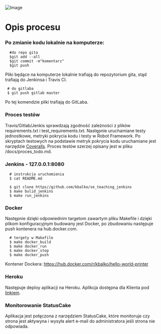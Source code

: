![Image](https://raw.githubusercontent.com/kbalko/se_hello_printer_app/master/docs/pipeline2.PNG)

# Opis procesu

### Po zmianie kodu lokalnie na komputerze:
      
      #do repo gita 
      $git add --all 
      $git commit -m"komentarz"
      $git push 
      
Pliki będące na komputerze lokalnie trafiają do repozytorium gita, stąd trafiają do Jenkinsa i Travis CI. 
 
     # do gitlaba
     $ git push gitlab master
      
Po tej komendzie pliki trafiają do GitLaba. 

### Proces testów 

Travis/Gitlab/Jenkis sprawdzają zgodność zależności z plików requirements.txt i test_requirements.txt. Następnie uruchamiane testy jednostkowe, metryki pokrycia kodu i testy w Robot Framework. Po skryptach testowych na podstawie metryk pokrycia kodu uruchamiane jest narzędzie [Coveralls](https://coveralls.io/github/kbalko/se_hello_printer_app). Proces testów szerzej opisany jest w pliku /docs/proces_todo.md. 

### Jenkins - 127.0.0.1:8080


      # instrukcja uruchomienia
      $ cat README.md
      
      $ git clone https//github.com/kbalko/se_teaching_jenkins
      $ make bulid_jenkins
      $ make run_jenkins 
      
### Docker 

Następnie dzięki odpowiednim targetom zawartym pliku Makefile  i dzięki plikom konfiguracyjnym budowany jest Docker, po zbudowaniu następuje push kontenera na hub.docker.com. 

      # tergety w Makefile
      $ make docker_build
      $ make docker_run
      $ make docker_stop
      $ make docker_push
 
 Kontener Dockera: https://hub.docker.com/r/kbalko/hello-world-printer
 
 ### Heroku
 Następuje deploy aplikacji na Heroku. Aplikcja dostępna dla Klienta pod [linkiem](https://dry-brushlands-36461.herokuapp.com/). 
 
 ### Monitorowanie StatusCake 
 Aplikacja jest połączona z narzędziem StatusCake, które monitoruje czy strona jest aktywyna i wysyła alert e-mail do administratora jeśli strona nie odpowiada. 
 
